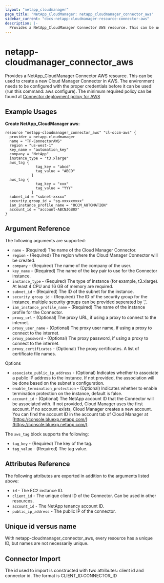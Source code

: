 ```yaml
---
layout: "netapp_cloudmanager"
page_title: "NetApp_CloudManager: netapp_cloudmanager_connector_aws"
sidebar_current: "docs-netapp-cloudmanager-resource-connector-aws"
description: |-
  Provides a NetApp_CloudManager Connector AWS resource. This can be used to create a new Cloud Manager Connector in AWS.
---
```


# netapp-cloudmanager_connector_aws

Provides a NetApp_CloudManager Connector AWS resource. This can be used to create a new Cloud Manager Connector in AWS.
The environment needs to be configured with the proper credentials before it can be used (run this command: aws configure).
The minimum required policy can be found at [Connector deployment policy for AWS](https://s3.amazonaws.com/occm-sample-policies/Policy_for_Setup_As_Service.json)

<!---
i think we need to create section for terraform and point to there
-->

## Example Usages

**Create NetApp_CloudManager aws:**

```
resource "netapp-cloudmanager_connector_aws" "cl-occm-aws" {
  provider = netapp-cloudmanager
  name = "TF-ConnectorAWS"
  region = "us-west-1"
  key_name = "automation_key"
  company = "NetApp"
  instance_type = "t3.xlarge"
  aws_tag {
              tag_key = "abcd"
              tag_value = "ABCD"
            }
  aws_tag {
              tag_key = "xxx"
              tag_value = "YYY"
            }
  subnet_id = "subnet-xxxxx"
  security_group_id = "sg-xxxxxxxxx"
  iam_instance_profile_name = "OCCM_AUTOMATION"
  account_id = "account-ABCNJGB0X"
}
```

## Argument Reference

The following arguments are supported:

* `name` - (Required) The name of the Cloud Manager Connector.
* `region` - (Required) The region where the Cloud Manager Connector will be created.
* `company` - (Required) The name of the company of the user.
* `key_name` - (Required) The name of the key pair to use for the Connector instance.
* `instance_type` - (Required) The type of instance (for example, t3.xlarge). At least 4 CPU and 16 GB of memory are required.
* `subnet_id` - (Required) The ID of the subnet for the instance.
* `security_group_id` - (Required) The ID of the security group for the instance, multiple security groups can be provided seperated by ','.
* `iam_instance_profile_name` - (Required) The name of the instance profile for the Connector.
* `proxy_url` - (Optional) The proxy URL, if using a proxy to connect to the internet.
* `proxy_user_name` - (Optional) The proxy user name, if using a proxy to connect to the internet.
* `proxy_password` - (Optional) The proxy password, if using a proxy to connect to the internet.
* `proxy_certificates` - (Optional) The proxy certificates. A list of certificate file names.

Options
* `associate_public_ip_address` - (Optional) Indicates whether to associate a public IP address to the instance. If not provided, the association will be done based on the subnet's configuration.
* `enable_termination_protection` - (Optional) Indicates whether to enable termination protection on the instance, default is false.
* `account_id` - (Optional) The NetApp account ID that the Connector will be associated with. If not provided, Cloud Manager uses the first account. If no account exists, Cloud Manager creates a new account. You can find the account ID in the account tab of Cloud Manager at [https://console.bluexp.netapp.com/](https://console.bluexp.netapp.com/).

The `aws_tag` block supports the following:
* `tag_key` - (Required) The key of the tag.
* `tag_value` - (Required) The tag value.

## Attributes Reference

The following attributes are exported in addition to the arguments listed above:

* `id` - The EC2 instance ID.
* `client_id` - The unique client ID of the Connector. Can be used in other resources.
* `account_id` - The NetApp tenancy account ID.
* `public_ip_address` - The public IP of the connector.

## Unique id versus name

With netapp-cloudmanager_connector_aws, every resource has a unique ID, but names are not necessarily unique.

## Connector Import
The id used to import is constructed with two attributes: client id and connector id. The format is CLIENT_ID:CONNECTOR_ID

